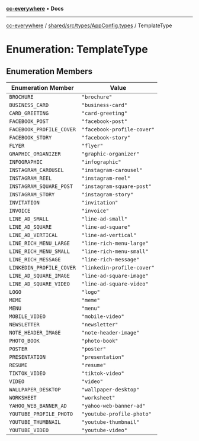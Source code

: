 [**cc-everywhere**](../../../../../index.md) • **Docs**

***

[cc-everywhere](../../../../../index.md) / [shared/src/types/AppConfig.types](../index.md) / TemplateType

# Enumeration: TemplateType

## Enumeration Members

| Enumeration Member | Value |
| ------ | ------ |
| `BROCHURE` | `"brochure"` |
| `BUSINESS_CARD` | `"business-card"` |
| `CARD_GREETING` | `"card-greeting"` |
| `FACEBOOK_POST` | `"facebook-post"` |
| `FACEBOOK_PROFILE_COVER` | `"facebook-profile-cover"` |
| `FACEBOOK_STORY` | `"facebook-story"` |
| `FLYER` | `"flyer"` |
| `GRAPHIC_ORGANIZER` | `"graphic-organizer"` |
| `INFOGRAPHIC` | `"infographic"` |
| `INSTAGRAM_CAROUSEL` | `"instagram-carousel"` |
| `INSTAGRAM_REEL` | `"instagram-reel"` |
| `INSTAGRAM_SQUARE_POST` | `"instagram-square-post"` |
| `INSTAGRAM_STORY` | `"instagram-story"` |
| `INVITATION` | `"invitation"` |
| `INVOICE` | `"invoice"` |
| `LINE_AD_SMALL` | `"line-ad-small"` |
| `LINE_AD_SQUARE` | `"line-ad-square"` |
| `LINE_AD_VERTICAL` | `"line-ad-vertical"` |
| `LINE_RICH_MENU_LARGE` | `"line-rich-menu-large"` |
| `LINE_RICH_MENU_SMALL` | `"line-rich-menu-small"` |
| `LINE_RICH_MESSAGE` | `"line-rich-message"` |
| `LINKEDIN_PROFILE_COVER` | `"linkedin-profile-cover"` |
| `LINE_AD_SQUARE_IMAGE` | `"line-ad-square-image"` |
| `LINE_AD_SQUARE_VIDEO` | `"line-ad-square-video"` |
| `LOGO` | `"logo"` |
| `MEME` | `"meme"` |
| `MENU` | `"menu"` |
| `MOBILE_VIDEO` | `"mobile-video"` |
| `NEWSLETTER` | `"newsletter"` |
| `NOTE_HEADER_IMAGE` | `"note-header-image"` |
| `PHOTO_BOOK` | `"photo-book"` |
| `POSTER` | `"poster"` |
| `PRESENTATION` | `"presentation"` |
| `RESUME` | `"resume"` |
| `TIKTOK_VIDEO` | `"tiktok-video"` |
| `VIDEO` | `"video"` |
| `WALLPAPER_DESKTOP` | `"wallpaper-desktop"` |
| `WORKSHEET` | `"worksheet"` |
| `YAHOO_WEB_BANNER_AD` | `"yahoo-web-banner-ad"` |
| `YOUTUBE_PROFILE_PHOTO` | `"youtube-profile-photo"` |
| `YOUTUBE_THUMBNAIL` | `"youtube-thumbnail"` |
| `YOUTUBE_VIDEO` | `"youtube-video"` |
